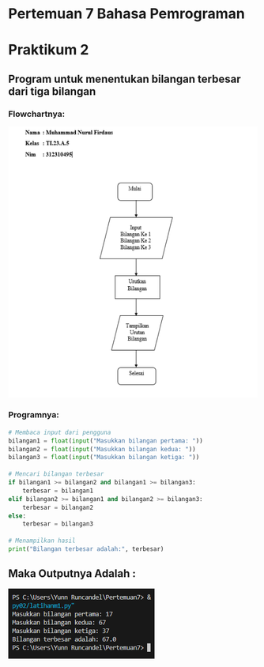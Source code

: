 # Pertemuan 7 Bahasa Pemrograman
# Praktikum 2
## Program untuk menentukan bilangan terbesar dari tiga bilangan
### Flowchartnya:

![Alt text](Flowchartlabspy02.png)

### Programnya:
``````python
# Membaca input dari pengguna
bilangan1 = float(input("Masukkan bilangan pertama: "))
bilangan2 = float(input("Masukkan bilangan kedua: "))
bilangan3 = float(input("Masukkan bilangan ketiga: "))

# Mencari bilangan terbesar
if bilangan1 >= bilangan2 and bilangan1 >= bilangan3:
    terbesar = bilangan1
elif bilangan2 >= bilangan1 and bilangan2 >= bilangan3:
    terbesar = bilangan2
else:
    terbesar = bilangan3

# Menampilkan hasil
print("Bilangan terbesar adalah:", terbesar)
``````
## Maka Outputnya Adalah :

![Alt text](hlabspy02.png)